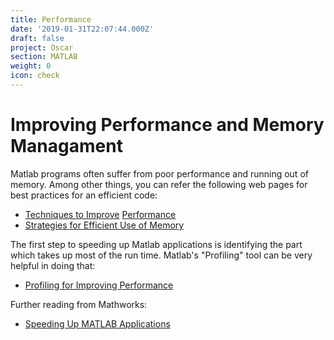 ```yaml
---
title: Performance
date: '2019-01-31T22:07:44.000Z'
draft: false
project: Oscar
section: MATLAB
weight: 0
icon: check
---
```


# Improving Performance and Memory Managament

Matlab programs often suffer from poor performance and running out of memory. Among other things, you can refer the following web pages for best practices for an efficient code:

* [Techniques to Improve](http://www.mathworks.com/help/matlab/matlab_prog/techniques-for-improving-performance.html) [Performance](http://www.mathworks.com/help/matlab/matlab_prog/techniques-for-improving-performance.html)
* [Strategies for Efficient Use of Memory](http://www.mathworks.com/help/matlab/matlab_prog/strategies-for-efficient-use-of-memory.html)

The first step to speeding up Matlab applications is identifying the part which takes up most of the run time. Matlab's "Profiling" tool can be very helpful in doing that:

* [Profiling for Improving Performance](http://www.mathworks.com/help/matlab/matlab_prog/profiling-for-improving-performance.html)

Further reading from Mathworks:

* [Speeding Up MATLAB Applications](http://blogs.mathworks.com/loren/2008/06/25/speeding-up-matlab-applications/)

